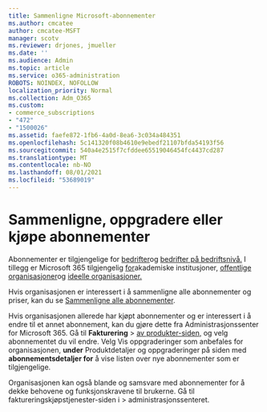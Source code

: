 ```yaml
---
title: Sammenligne Microsoft-abonnementer
ms.author: cmcatee
author: cmcatee-MSFT
manager: scotv
ms.reviewer: drjones, jmueller
ms.date: ''
ms.audience: Admin
ms.topic: article
ms.service: o365-administration
ROBOTS: NOINDEX, NOFOLLOW
localization_priority: Normal
ms.collection: Adm_O365
ms.custom:
- commerce_subscriptions
- "472"
- "1500026"
ms.assetid: faefe872-1fb6-4a0d-8ea6-3c034a484351
ms.openlocfilehash: 5c141320f08b4610e9ebedf21107bfda54193f56
ms.sourcegitcommit: 540a4e2515f7cfddee65519046454fc4437cd287
ms.translationtype: MT
ms.contentlocale: nb-NO
ms.lasthandoff: 08/01/2021
ms.locfileid: "53689019"
---
```

# <a name="compare-upgrade-or-purchase-subscriptions"></a>Sammenligne, oppgradere eller kjøpe abonnementer
  
Abonnementer er tilgjengelige for [bedrifter](https://www.microsoft.com/microsoft-365/business/compare-all-microsoft-365-business-products?tab=2&rtc=1)og [bedrifter på bedriftsnivå.](https://www.microsoft.com/microsoft-365/enterprise/compare-office-365-plans?rtc=1) I tillegg er Microsoft 365 tilgjengelig [for](https://www.microsoft.com/microsoft-365/academic/compare-office-365-education-plans?rtc=1&activetab=tab%3aprimaryr1)akademiske institusjoner, [offentlige organisasjoner](https://www.microsoft.com/microsoft-365/government/compare-office-365-government-plans?rtc=1)og [ideelle organisasjoner.](https://www.microsoft.com/microsoft-365/nonprofit/office-365-nonprofit-plans-and-pricing?&rtc=1&activetab=tab%3aprimaryr1)
  
Hvis organisasjonen er interessert i å sammenligne alle abonnementer og priser, kan du se [Sammenligne alle abonnementer](https://www.microsoft.com/microsoft-365/enterprise/compare-office-365-plans?rtc=1).
  
Hvis organisasjonen allerede har kjøpt abonnementer og er interessert i å endre til et annet abonnement, kan du gjøre dette fra Administrasjonssenter for Microsoft 365. Gå til **Fakturering** \> [av produkter-siden,](https://go.microsoft.com/fwlink/p/?linkid=842054) og velg abonnementet du vil endre. Velg Vis oppgraderinger som anbefales for organisasjonen, **under** Produktdetaljer og oppgraderinger på siden med **abonnementsdetaljer for** å vise listen over nye abonnementer som er tilgjengelige.
  
Organisasjonen kan også blande og samsvare med abonnementer for å dekke behovene og funksjonskravene til brukerne. Gå til faktureringskjøpstjenester-siden i  \> [](https://go.microsoft.com/fwlink/p/?linkid=868433) administrasjonssenteret. 